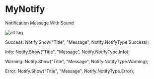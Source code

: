 # MyNotify
Notification Message With Sound


![alt tag](http://screenshotuploader.com/i/1607/c4k_j.png)

Success:
Notify.Show("Title", "Message", Notify.NotifyType.Success);

Info:
Notify.Show("Title", "Message", Notify.NotifyType.Info);

Warning:
Notify.Show("Title", "Message", Notify.NotifyType.Warning);

Error:
Notify.Show("Title", "Message", Notify.NotifyType.Error);
